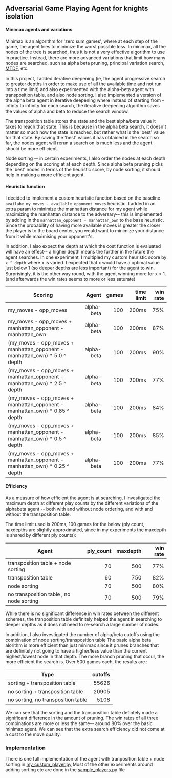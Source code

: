 ## Adversarial Game Playing Agent for knights isolation

#### Minimax agents and variations
Minimax is an algorithm for 'zero sum games', where at each step of the game, the agent tries to minimize the 
worst possible loss. In minimax, all the nodes of the tree is searched, thus it is not a very effective
algorithm to use in practice. Instead, there are more advanced variations that limit how many nodes are
searched, such as alpha beta pruning, principal variation search, [MTDF](https://people.csail.mit.edu/plaat/mtdf.html), etc. 

In this project, I added iterative deepening (ie, the agent progressive search to greater depths in order to 
make use of all the available time and not run into a time limit) and also experimented with the alpha-beta agent with transposition table, and also
node sorting. I also implemented a version of the alpha beta agent in iterative deepening where instead of starting 
from -infinty to infinity for each search, the iterative deepening algorithm saves the values of alpha and beta to reduce 
the search window.

The transposition table stores the state and the best alpha/beta value it takes to reach that state. This is because
in the alpha beta search, it doesn't matter so much how the state is reached, but rather what is the 'best' value for
that state. By saving the 'best' values it has obtained in the search so far, the nodes agent will rerun a search on 
is much less and the agent should be more efficient.

Node sorting -- in certain experiments, I also order the nodes at each depth depending on the scoring at at each depth. 
Since alpha beta pruning picks the 'best' nodes in terms of the heuristic score, by node sorting, it should help in 
making a more efficient agent. 

#### Heuristic function
I decided to implement a custom heuristic function based on the baseline
`availabe_my_moves - available_opponent_moves` heuristic. I added in 
an extra param to minimize the manhattan distance for my agent while maximizing the 
manhattan distance to the adversary-- this is implemented by adding in the 
`manhattan_opponent - manhattan_own` to the base heuristic. Since the probability of having more
available moves is greater the closer the player is to the board center, you would want to 
minimize your distance from it while maximising your opponent's.

In addition, I also
expect the depth at which the cost function is evaluated will have 
an effect-- a higher depth means the further in the future the agent searches. In one 
experiment, I multipled my custom heuristic score by `x ^ depth` where x is varied. I expected
that x would have a optimal value just below 1 (so deeper depths are less important) for the 
agent to win. Surprisingly, it is the other way round, with the agent winning more for x > 1. (and afterwards the win rates
seems to more or less saturate)

| Scoring        | Agent           | games  | time limit| win rate|
| ------------- |-------------:| -----:|-------------:|-------------:|
| my_moves - opp_moves  | alpha-beta | 100 | 200ms| 75%|
| my_moves - opp_moves + manhattan_opponent - manhattan_own| alpha-beta | 100 | 200ms| 87%|
| (my_moves - opp_moves + manhattan_opponent - manhattan_own) * 5.0 ^ depth| alpha-beta | 100 | 200ms| 90%|
| (my_moves - opp_moves + manhattan_opponent - manhattan_own) * 2.5 ^ depth| alpha-beta | 100 | 200ms| 77%|
| (my_moves - opp_moves + manhattan_opponent - manhattan_own) * 0.85 ^ depth| alpha-beta | 100 | 200ms| 84%|
| (my_moves - opp_moves + manhattan_opponent - manhattan_own) * 0.5 ^ depth| alpha-beta | 100 | 200ms| 85%|
| (my_moves - opp_moves + manhattan_opponent - manhattan_own) * 0.25 ^ depth| alpha-beta | 100 | 200ms| 77%|

 #### Efficiency
 As a measure of how efficient the agent is at searching, I investigated the maximum depth at different play counts 
 by the different variations of the alphabeta agent -- both with and without node ordering, and with and without the transposition table.
 
 The time limit used is 200ms, 100 games for the below (ply count, naxdepths are slightly approximated, since in 
 my experiments the maxdepth is shared by different ply counts):
 
 | Agent| ply_count           | maxdepth  |  win rate|
 |------|-------------:|-------------:|-------------:|
 |transposition table + node sorting|70|500|77%|
 |transposition table|60|750|82%|
 |node sorting|70|500|80%|
 |no transposition table , no node sorting|70|500|79%|
 
 While there is no significant difference in win rates between the different schemes, the tranposition table definitely 
 helped the agent in searching to deeper depths as it does not need to re-search a large number of nodes.
 
 In addition, I also investigated the number of alpha/beta cutoffs using the combination of node sorting/transposition table
 The basic alpha beta alorithm is more efficient than just minimax since it prunes branches that are definitely not going
 to have a higher/less value than the current highest/lowest node in that depth. The more branch pruning that occur, the
 more efficient the search is. Over 500 games each, the results are :
 
 |Type  |cutoffs |
 |------|-------------:|
 |sorting + transposition table |55626|
 |no sorting + transposition table | 20905|
 |no sorting, no transposition table|5108|
 
 We can see that the sorting and the transposition table defintely made a significant difference in the amount of pruning.
 The win rates of all three combinations are more or less the same-- around 80% over the basic minimax agent. We can see that 
 the extra search efficiency did not come at a cost to the move quality. 

### Implementation
There is one full implementation of the agent with tranposition table + node sorting in [my_custom_player.py](https://github.com/wwymak/udacity-ai-nd-projects/blob/master/3_Adversarial%20Search/my_custom_player.py)
Most of the other experiments around adding sorting etc are done in the [sample_players.py](https://github.com/wwymak/udacity-ai-nd-projects/blob/master/3_Adversarial%20Search/sample_players.py) file
 
 